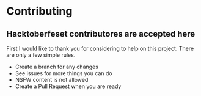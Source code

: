 # Contributing
## Hacktoberfeset contributores are accepted here
<p>First I would like to thank you for considering to help on this project. There are only a few simple rules.</p>

- Create a branch for any changes
- See issues for more things you can do
- NSFW content is not allowed
- Create a Pull Request when you are ready
